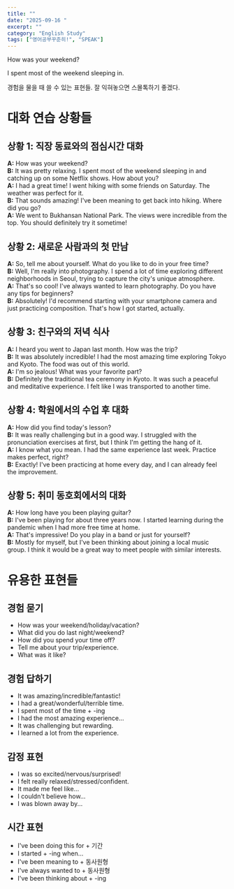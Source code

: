```yaml
---
title: ""
date: "2025-09-16 "
excerpt: ""
category: "English Study"
tags: ["영어공부꾸준히!", "SPEAK"]
---
```


How was your weekend?

I spent most of the weekend sleeping in.

경험을 물을 때 쓸 수 있는 표현들. 잘 익혀놓으면 스몰톡하기 좋겠다.

# 대화 연습 상황들

## 상황 1: 직장 동료와의 점심시간 대화
**A:** How was your weekend?  
**B:** It was pretty relaxing. I spent most of the weekend sleeping in and catching up on some Netflix shows. How about you?  
**A:** I had a great time! I went hiking with some friends on Saturday. The weather was perfect for it.  
**B:** That sounds amazing! I've been meaning to get back into hiking. Where did you go?  
**A:** We went to Bukhansan National Park. The views were incredible from the top. You should definitely try it sometime!

## 상황 2: 새로운 사람과의 첫 만남
**A:** So, tell me about yourself. What do you like to do in your free time?  
**B:** Well, I'm really into photography. I spend a lot of time exploring different neighborhoods in Seoul, trying to capture the city's unique atmosphere.  
**A:** That's so cool! I've always wanted to learn photography. Do you have any tips for beginners?  
**B:** Absolutely! I'd recommend starting with your smartphone camera and just practicing composition. That's how I got started, actually.

## 상황 3: 친구와의 저녁 식사
**A:** I heard you went to Japan last month. How was the trip?  
**B:** It was absolutely incredible! I had the most amazing time exploring Tokyo and Kyoto. The food was out of this world.  
**A:** I'm so jealous! What was your favorite part?  
**B:** Definitely the traditional tea ceremony in Kyoto. It was such a peaceful and meditative experience. I felt like I was transported to another time.

## 상황 4: 학원에서의 수업 후 대화
**A:** How did you find today's lesson?  
**B:** It was really challenging but in a good way. I struggled with the pronunciation exercises at first, but I think I'm getting the hang of it.  
**A:** I know what you mean. I had the same experience last week. Practice makes perfect, right?  
**B:** Exactly! I've been practicing at home every day, and I can already feel the improvement.

## 상황 5: 취미 동호회에서의 대화
**A:** How long have you been playing guitar?  
**B:** I've been playing for about three years now. I started learning during the pandemic when I had more free time at home.  
**A:** That's impressive! Do you play in a band or just for yourself?  
**B:** Mostly for myself, but I've been thinking about joining a local music group. I think it would be a great way to meet people with similar interests.

# 유용한 표현들

## 경험 묻기
- How was your weekend/holiday/vacation?
- What did you do last night/weekend?
- How did you spend your time off?
- Tell me about your trip/experience.
- What was it like?

## 경험 답하기
- It was amazing/incredible/fantastic!
- I had a great/wonderful/terrible time.
- I spent most of the time + -ing
- I had the most amazing experience...
- It was challenging but rewarding.
- I learned a lot from the experience.

## 감정 표현
- I was so excited/nervous/surprised!
- I felt really relaxed/stressed/confident.
- It made me feel like...
- I couldn't believe how...
- I was blown away by...

## 시간 표현
- I've been doing this for + 기간
- I started + -ing when...
- I've been meaning to + 동사원형
- I've always wanted to + 동사원형
- I've been thinking about + -ing 